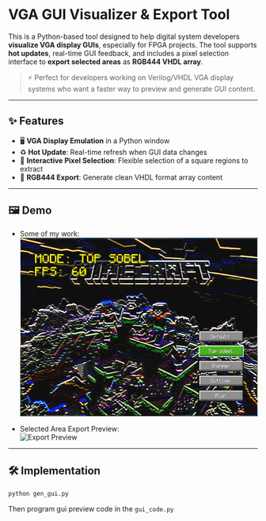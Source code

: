 # VGA GUI Visualizer & Export Tool

This is a Python-based tool designed to help digital system developers **visualize VGA display GUIs**, especially for FPGA projects. The tool supports **hot updates**, real-time GUI feedback, and includes a pixel selection interface to **export selected areas** as **RGB444 VHDL array**.

> ⚡ Perfect for developers working on Verilog/VHDL VGA display systems who want a faster way to preview and generate GUI content.

---

## ✨ Features

- 🖥️ **VGA Display Emulation** in a Python window
- ♻️ **Hot Update**: Real-time refresh when GUI data changes
- 🔲 **Interactive Pixel Selection**: Flexible selection of a square regions to extract
- 🎨 **RGB444 Export**: Generate clean VHDL format array content

---

## 🖼️ Demo

- Some of my work:  
  ![Example](VGA_simulator/img/demo.gif)

- Selected Area Export Preview:  
  ![Export Preview](images/export_rgb444.png)

---

## 🛠️ Implementation

```bash
python gen_gui.py
```

Then program gui preview code in the ```gui_code.py```
